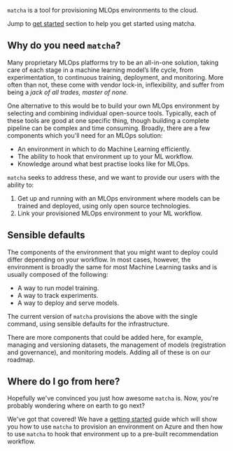 `matcha` is a tool for provisioning MLOps environments to the cloud.

Jump to [get started](https://fuzzylabs.github.io/matcha/getting-started/) section to help you get started using matcha.

## Why do you need `matcha`?

Many proprietary MLOps platforms try to be an all-in-one solution, taking care of each stage in a machine learning model’s life cycle, from experimentation, to continuous training, deployment, and monitoring. More often than not, these come with vendor lock-in, inflexibility, and suffer from being a _jack of all trades, master of none._

One alternative to this would be to build your own MLOps environment by selecting and combining individual open-source tools. Typically, each of these tools are good at one specific thing, though building a complete pipeline can be complex and time consuming. Broadly, there are a few components which you'll need for an MLOps solution:

* An environment in which to do Machine Learning efficiently.
* The ability to hook that environment up to your ML workflow.
* Knowledge around what best practise looks like for MLOps.

`matcha` seeks to address these, and we want to provide our users with the ability to:

1. Get up and running with an MLOps environment where models can be trained and deployed, using only open source technologies.
2. Link your provisioned MLOps environment to your ML workflow.

## Sensible defaults

The components of the environment that you might want to deploy could differ depending on your workflow. In most cases, however, the environment is broadly the same for most Machine Learning tasks and is usually composed of the following:

* A way to run model training.
* A way to track experiments.
* A way to deploy and serve models.

The current version of `matcha` provisions the above with the single command, using sensible defaults for the infrastructure.

There are more components that could be added here, for example, managing and versioning datasets, the management of models (registration and governance), and monitoring models. Adding all of these is on our roadmap.

## Where do I go from here?

Hopefully we've convinced you just how awesome `matcha` is. Now, you're probably wondering where on earth to go next?

We've got that covered! We have a [getting started](getting-started.md) guide which will show you how to use `matcha` to provision an environment on Azure and then how to use `matcha` to hook that environment up to a pre-built recommendation workflow.
